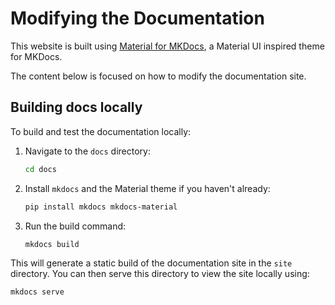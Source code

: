 # Modifying the Documentation

This website is built using [Material for MKDocs](https://squidfunk.github.io/mkdocs-material/), a Material UI inspired
theme for MKDocs.

The content below is focused on how to modify the documentation site.

## Building docs locally

To build and test the documentation locally:

1. Navigate to the `docs` directory:
   ```bash
   cd docs
   ```

2. Install `mkdocs` and the Material theme if you haven't already:
   ```bash
   pip install mkdocs mkdocs-material
   ```

2. Run the build command:
   ```bash
   mkdocs build
   ```

This will generate a static build of the documentation site in the `site` directory. You can then serve this directory
to view the site locally using:

```bash
mkdocs serve
```
